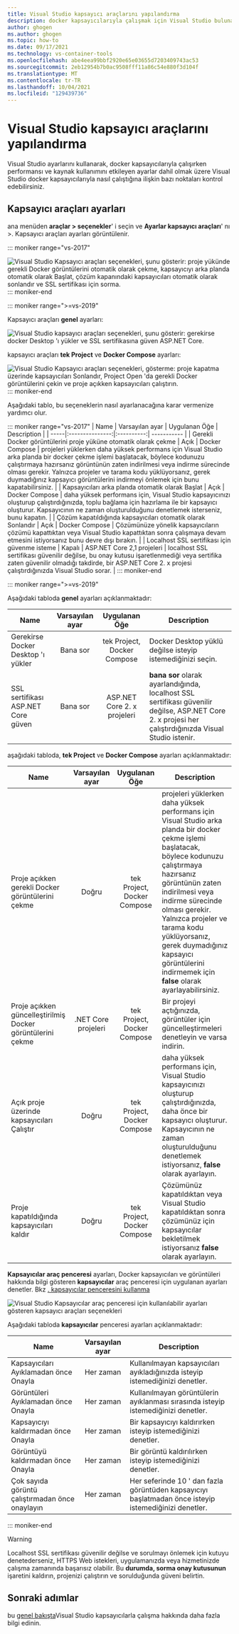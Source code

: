 ```yaml
---
title: Visual Studio kapsayıcı araçlarını yapılandırma
description: docker kapsayıcılarıyla çalışmak için Visual Studio bulunan araçları yapılandırın.
author: ghogen
ms.author: ghogen
ms.topic: how-to
ms.date: 09/17/2021
ms.technology: vs-container-tools
ms.openlocfilehash: abe4eea99bbf2920e65e03655d7203409743ac53
ms.sourcegitcommit: 2eb12954b7b0ac9508fff11a86c54e880f3d104f
ms.translationtype: MT
ms.contentlocale: tr-TR
ms.lasthandoff: 10/04/2021
ms.locfileid: "129439736"
---
```

# <a name="how-to-configure-visual-studio-container-tools"></a>Visual Studio kapsayıcı araçlarını yapılandırma

Visual Studio ayarlarını kullanarak, docker kapsayıcılarıyla çalışırken performansı ve kaynak kullanımını etkileyen ayarlar dahil olmak üzere Visual Studio docker kapsayıcılarıyla nasıl çalıştığına ilişkin bazı noktaları kontrol edebilirsiniz.

## <a name="container-tools-settings"></a>Kapsayıcı araçları ayarları

ana menüden **araçlar > seçenekler**' i seçin ve **Ayarlar kapsayıcı araçları**' nı >. Kapsayıcı araçları ayarları görüntülenir.

::: moniker range="vs-2017"

![Visual Studio Kapsayıcı araçları seçenekleri, şunu gösterir: proje yükünde gerekli Docker görüntülerini otomatik olarak çekme, kapsayıcıyı arka planda otomatik olarak Başlat, çözüm kapanındaki kapsayıcıları otomatik olarak sonlandır ve SSL sertifikası için sorma.](./media/overview/visual-studio-docker-tools-options.png)
::: moniker-end

::: moniker range=">=vs-2019"

Kapsayıcı araçları **genel** ayarları:

![Visual Studio kapsayıcı araçları seçenekleri, şunu gösterir: gerekirse docker Desktop 'ı yükler ve SSL sertifikasına güven ASP.NET Core.](./media/configure-container-tools/tools-options-1.png)

kapsayıcı araçları **tek Project** ve **Docker Compose** ayarları:

![Visual Studio Kapsayıcı araçları seçenekleri, gösterme: proje kapatma üzerinde kapsayıcıları Sonlandır, Project Open 'da gerekli Docker görüntülerini çekin ve proje açıkken kapsayıcıları çalıştırın.](./media/configure-container-tools/tools-options-2.png)
::: moniker-end

Aşağıdaki tablo, bu seçeneklerin nasıl ayarlanacağına karar vermenize yardımcı olur.

::: moniker range="vs-2017"
| Name | Varsayılan ayar | Uygulanan Öğe | Description |
| -----|:---------------:|:----------:| ----------- |
| Gerekli Docker görüntülerini proje yüküne otomatik olarak çekme | Açık | Docker Compose | projeleri yüklerken daha yüksek performans için Visual Studio arka planda bir docker çekme işlemi başlatacak, böylece kodunuzu çalıştırmaya hazırsanız görüntünün zaten indirilmesi veya indirme sürecinde olması gerekir. Yalnızca projeler ve tarama kodu yüklüyorsanız, gerek duymadığınız kapsayıcı görüntülerini indirmeyi önlemek için bunu kapatabilirsiniz. |
| Kapsayıcıları arka planda otomatik olarak Başlat | Açık | Docker Compose | daha yüksek performans için, Visual Studio kapsayıcınızı oluşturup çalıştırdığınızda, toplu bağlama için hazırlama ile bir kapsayıcı oluşturur. Kapsayıcının ne zaman oluşturulduğunu denetlemek isterseniz, bunu kapatın. |
| Çözüm kapatıldığında kapsayıcıları otomatik olarak Sonlandır | Açık | Docker Compose | Çözümünüze yönelik kapsayıcıların çözümü kapattıktan veya Visual Studio kapattıktan sonra çalışmaya devam etmesini istiyorsanız bunu devre dışı bırakın. |
| Localhost SSL sertifikası için güvenme isteme | Kapalı | ASP.NET Core 2,1 projeleri | localhost SSL sertifikası güvenilir değilse, bu onay kutusu işaretlenmediği veya sertifika zaten güvenilir olmadığı takdirde, bir ASP.NET Core 2. x projesi çalıştırdığınızda Visual Studio sorar. |
::: moniker-end

::: moniker range=">=vs-2019"

Aşağıdaki tabloda **genel** ayarları açıklanmaktadır:

| Name | Varsayılan ayar | Uygulanan Öğe | Description |
| -----|:---------------:|:----------:| ----------- |
| Gerekirse Docker Desktop 'ı yükler | Bana sor | tek Project, Docker Compose | Docker Desktop yüklü değilse isteyip istemediğinizi seçin. |
| SSL sertifikası ASP.NET Core güven | Bana sor | ASP.NET Core 2. x projeleri | **bana sor** olarak ayarlandığında, localhost SSL sertifikası güvenilir değilse, ASP.NET Core 2. x projesi her çalıştırdığınızda Visual Studio istenir. |

aşağıdaki tabloda, **tek Project** ve **Docker Compose** ayarları açıklanmaktadır:

| Name | Varsayılan ayar | Uygulanan Öğe | Description |
| -----|:---------------:|:----------:| ----------- |
| Proje açıkken gerekli Docker görüntülerini çekme | Doğru | tek Project, Docker Compose | projeleri yüklerken daha yüksek performans için Visual Studio arka planda bir docker çekme işlemi başlatacak, böylece kodunuzu çalıştırmaya hazırsanız görüntünün zaten indirilmesi veya indirme sürecinde olması gerekir. Yalnızca projeler ve tarama kodu yüklüyorsanız, gerek duymadığınız kapsayıcı görüntülerini indirmemek için **false** olarak ayarlayabilirsiniz. |
| Proje açıkken güncelleştirilmiş Docker görüntülerini çekme | .NET Core projeleri | tek Project, Docker Compose | Bir projeyi açtığınızda, görüntüler için güncelleştirmeleri denetleyin ve varsa indirin. |
| Açık proje üzerinde kapsayıcıları Çalıştır | Doğru | tek Project, Docker Compose | daha yüksek performans için, Visual Studio kapsayıcınızı oluşturup çalıştırdığınızda, daha önce bir kapsayıcı oluşturur. Kapsayıcının ne zaman oluşturulduğunu denetlemek istiyorsanız, **false** olarak ayarlayın. |
| Proje kapatıldığında kapsayıcıları kaldır | Doğru | tek Project, Docker Compose | Çözümünüz kapatıldıktan veya Visual Studio kapatıldıktan sonra çözümünüz için kapsayıcılar bekletilmek istiyorsanız **false** olarak ayarlayın. |

**Kapsayıcılar araç penceresi** ayarları, Docker kapsayıcıları ve görüntüleri hakkında bilgi gösteren **kapsayıcılar** araç penceresi için uygulanan ayarları denetler. Bkz [. kapsayıcılar penceresini kullanma](view-and-diagnose-containers.md)

![Visual Studio Kapsayıcılar araç penceresi için kullanılabilir ayarları gösteren kapsayıcı araçları seçenekleri](media/configure-container-tools/tools-options-3.png)

Aşağıdaki tabloda **kapsayıcılar** penceresi ayarları açıklanmaktadır:


| Name | Varsayılan ayar | Description |
| -----|:---------------:| ----------- |
| Kapsayıcıları Ayıklamadan önce Onayla | Her zaman | Kullanılmayan kapsayıcıları ayıkladığınızda isteyip istemediğinizi denetler. |
| Görüntüleri Ayıklamadan önce Onayla | Her zaman | Kullanılmayan görüntülerin ayıklanması sırasında isteyip istemediğinizi denetler. |
| Kapsayıcıyı kaldırmadan önce Onayla | Her zaman | Bir kapsayıcıyı kaldırırken isteyip istemediğinizi denetler. |
| Görüntüyü kaldırmadan önce Onayla | Her zaman | Bir görüntü kaldırılırken isteyip istemediğinizi denetler. |
| Çok sayıda görüntü çalıştırmadan önce onaylayın | Her zaman | Her seferinde 10 ' dan fazla görüntüden kapsayıcıyı başlatmadan önce isteyip istemediğinizi denetler. |

::: moniker-end
> [!WARNING]
> Localhost SSL sertifikası güvenilir değilse ve sorulmayı önlemek için kutuyu denetederseniz, HTTPS Web istekleri, uygulamanızda veya hizmetinizde çalışma zamanında başarısız olabilir. Bu **durumda, sorma onay kutusunun** işaretini kaldırın, projenizi çalıştırın ve sorulduğunda güveni belirtin.

## <a name="next-steps"></a>Sonraki adımlar

bu [genel bakışta](overview.md)Visual Studio kapsayıcılarla çalışma hakkında daha fazla bilgi edinin.